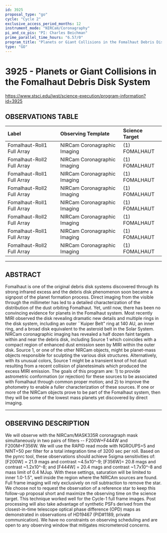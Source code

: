 ```yaml
---
id: 3925
proposal_type: "go"
cycle: "Cycle 2"
exclusive_access_period_months: 12
instrument_mode: "NIRCam/Coronagraphy"
pi_and_co_pis: "PI: Charles Beichman"
prime_parallel_time_hours: "6.57/0"
program_title: "Planets or Giant Collisions in the Fomalhaut Debris Disk System"
type: "GO"
---
```

# 3925 - Planets or Giant Collisions in the Fomalhaut Debris Disk System
https://www.stsci.edu/jwst/science-execution/program-information?id=3925
## OBSERVATIONS TABLE
| Label                      | Observing Template                 | Science Target    |
| :------------------------- | :--------------------------------- | :---------------- |
| Fomalhaut-Roll1 Full Array | NIRCam Coronagraphic Imaging       | (1) FOMALHAUT     |
| Fomalhaut-Roll2 Full Array | NIRCam Coronagraphic Imaging       | (1) FOMALHAUT     |
| Fomalhaut-Roll1 Full Array | NIRCam Coronagraphic Imaging       | (1) FOMALHAUT     |
| Fomalhaut-Roll2 Full Array | NIRCam Coronagraphic Imaging       | (1) FOMALHAUT     |
| Fomalhaut-Roll1 Full Array | NIRCam Coronagraphic Imaging       | (1) FOMALHAUT     |
| Fomalhaut-Roll2 Full Array | NIRCam Coronagraphic Imaging       | (1) FOMALHAUT     |
| Fomalhaut-Roll1 Full Array | NIRCam Coronagraphic Imaging       | (1) FOMALHAUT     |
| Fomalhaut-Roll2 Full Array | NIRCam Coronagraphic Imaging       | (1) FOMALHAUT     |

---

## ABSTRACT

Fomalhaut is one of the original debris disk systems discovered through its strong infrared excess and the debris disk phenomenon soon became a signpost of the planet formation process. Direct imaging from the visible through the millimeter has led to a detailed characterization of the distribution of the dust orbiting Fomalhaut. Yet, until now, there has been no convincing evidence for planets in the Fomalhaut system. Most recently MIRI observed the disk revealing dramatic new details and multiple rings in the disk system, including an outer ``Kuiper Belt" ring at 140 AU, an inner ring, and a broad disk equivalent to the asteroid belt in the Solar System. NIRCam coronagraphic imaging has revealed a half dozen faint targets within and near the debris disk, including Source 1 which coincides with a compact region of enhanced dust emission seen by MIRI within the outer disk. Source 1, or one of the other NIRCam objects, might be planet-mass objects responsible for sculpting the various disk structures. Alternatively, with its unusual colors, Source 1 might be a transient knot of hot dust resulting from a recent collision of planetesimals which produced the excess MIRI emission. The goals of this program are: 1) to provide astrometric conformation (or rejection) for these sources to be associated with Fomalhaut through common proper motion; and 2) to improve the photometry to enable a fuller characterization of these sources. If one or more of the NIRCam objects prove to be part of the Fomalhaut system, then they will be some of the lowest mass planets yet discovered by direct imaging.

---

## OBSERVING DESCRIPTION

We will observe with the NIRCam/MASK335R coronagraph mask simultaneously in two pairs of filters -- F200W+F444W and F200M+F356W. We will use the RAPID read mode with NGROUPS=5 and NINT=50 per filter for a total integration time of 3200 sec per roll. Based on the pynrc tool, these observations should achieve 5sigma sensitivities of: [F200W] = 21.9 mags and contrast ~4.5x10^-9; [F356W]= 20.8 mags and contrast ~1.2x10^-8; and [F444W] = 20.4 mags and contrast ~1.7x10^-8 and mass limit of 0.4 MJup. With these settings, saturation will be limited to inner 1.0-1.5", well inside the region where the NIRCAm sources are found. Full frame imaging will rely exclusively on roll subtraction to remove the star. We choose not to request the observation of a reference star to keep this follow-up proposal short and maximize the observing time on the science target. This technique worked well for the Cycle-1 full frame images. Post processing will also take advantage of synthetic PSFs derived from the closest-in-time telescope optical phase difference (OPD) maps as demonstrated in observations of HD19467 (PID#1189, private communication). We have no constraints on observing scheduling and are open to any observing window that mitigates micrometeroid concerns.